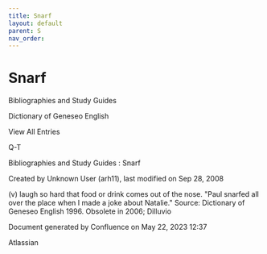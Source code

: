```yaml
---
title: Snarf
layout: default
parent: S
nav_order:
---
```


# Snarf

Bibliographies and Study Guides

Dictionary of Geneseo English

View All Entries

Q-T

Bibliographies and Study Guides : Snarf

Created by  Unknown User (arh11), last modified on Sep 28, 2008

(v) laugh so hard that food or drink comes out of the nose. &quot;Paul snarfed all over the place when I made a joke about Natalie.&quot; Source: Dictionary of Geneseo English 1996. Obsolete in 2006; Dilluvio

Document generated by Confluence on May 22, 2023 12:37

Atlassian
